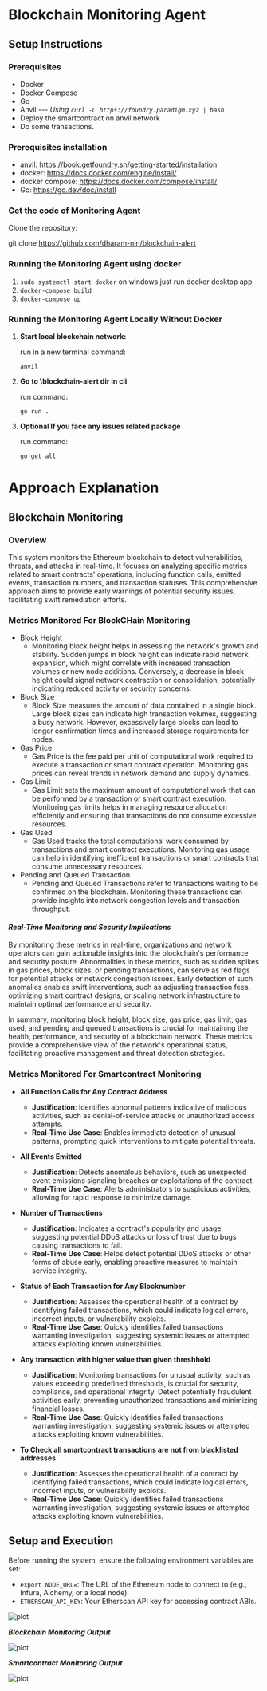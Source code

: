# Blockchain Monitoring Agent

## Setup Instructions

### Prerequisites

- Docker
- Docker Compose
- Go
- Anvil --- _Using `curl -L https://foundry.paradigm.xyz | bash`_
- Deploy the smartcontract on anvil network
- Do some transactions.

### Prerequisites installation
- anvil: https://book.getfoundry.sh/getting-started/installation
- docker: https://docs.docker.com/engine/install/
- docker compose: https://docs.docker.com/compose/install/
- Go: https://go.dev/doc/install


### Get the code of Monitoring Agent

Clone the repository:

git clone https://github.com/dharam-nin/blockchain-alert


### Running the Monitoring Agent using docker

1. `sudo systemctl start docker` on windows just run docker desktop app
2. `docker-compose build`
3. `docker-compose up`


### Running the Monitoring Agent Locally Without Docker

1. **Start local blockchain network:**
   
   run in a new terminal command: 
   
   `anvil`

2. **Go to \blockchain-alert dir in cli** 
   
   run command: 
   
    `go run .`


3. **Optional If you face any issues related package** 

   run command:
   
    `go get all`


# Approach Explanation
## Blockchain Monitoring

### Overview

This system monitors the Ethereum blockchain to detect vulnerabilities, threats, and attacks in real-time. It focuses on analyzing specific metrics related to smart contracts' operations, including function calls, emitted events, transaction numbers, and transaction statuses. This comprehensive approach aims to provide early warnings of potential security issues, facilitating swift remediation efforts.

### Metrics Monitored For BlockCHain Monitoring

- Block Height
   -  Monitoring block height helps in assessing the network's growth and stability. Sudden jumps in block height can indicate rapid network expansion, which might  correlate with increased transaction volumes or new node additions. Conversely, a decrease in block height could signal network contraction or consolidation, potentially indicating reduced activity or security concerns.
- Block Size
   - Block Size measures the amount of data contained in a single block. Large block sizes can indicate high transaction volumes, suggesting a busy network. However, excessively large blocks can lead to longer confirmation times and increased storage requirements for nodes.
- Gas Price
   - Gas Price is the fee paid per unit of computational work required to execute a transaction or smart contract operation. Monitoring gas prices can reveal trends in network demand and supply dynamics.
- Gas Limit
   - Gas Limit sets the maximum amount of computational work that can be performed by a transaction or smart contract execution. Monitoring gas limits helps in managing resource allocation efficiently and ensuring that transactions do not consume excessive resources.
- Gas Used
   - Gas Used tracks the total computational work consumed by transactions and smart contract executions. Monitoring gas usage can help in identifying inefficient transactions or smart contracts that consume unnecessary resources.
- Pending and Queued Transaction
   - Pending and Queued Transactions refer to transactions waiting to be confirmed on the blockchain. Monitoring these transactions can provide insights into network congestion levels and transaction throughput.

#### *Real-Time Monitoring and Security Implications*

By monitoring these metrics in real-time, organizations and network operators can gain actionable insights into the blockchain's performance and security posture. Abnormalities in these metrics, such as sudden spikes in gas prices, block sizes, or pending transactions, can serve as red flags for potential attacks or network congestion issues. Early detection of such anomalies enables swift interventions, such as adjusting transaction fees, optimizing smart contract designs, or scaling network infrastructure to maintain optimal performance and security.

In summary, monitoring block height, block size, gas price, gas limit, gas used, and pending and queued transactions is crucial for maintaining the health, performance, and security of a blockchain network. These metrics provide a comprehensive view of the network's operational status, facilitating proactive management and threat detection strategies.


### Metrics Monitored For Smartcontract Monitoring

- **All Function Calls for Any Contract Address**

   - **Justification**: Identifies abnormal patterns indicative of malicious activities, such as denial-of-service attacks or unauthorized access attempts.
   - **Real-Time Use Case**: Enables immediate detection of unusual patterns, prompting quick interventions to mitigate potential threats.

- **All Events Emitted**

   - **Justification**: Detects anomalous behaviors, such as unexpected event emissions signaling breaches or exploitations of the contract.
   - **Real-Time Use Case**: Alerts administrators to suspicious activities, allowing for rapid response to minimize damage.

- **Number of Transactions**

   - **Justification**: Indicates a contract's popularity and usage, suggesting potential DDoS attacks or loss of trust due to bugs causing transactions to fail.
   - **Real-Time Use Case**: Helps detect potential DDoS attacks or other forms of abuse early, enabling proactive measures to maintain service integrity.

- **Status of Each Transaction for Any Blocknumber**

   - **Justification**: Assesses the operational health of a contract by identifying failed transactions, which could indicate logical errors, incorrect inputs, or vulnerability exploits.
   - **Real-Time Use Case**: Quickly identifies failed transactions warranting investigation, suggesting systemic issues or attempted attacks exploiting known vulnerabilities.

- **Any transaction with higher value than given threshhold**

   - **Justification**: Monitoring transactions for unusual activity, such as values exceeding predefined thresholds, is crucial for security, compliance, and operational integrity. Detect potentially fraudulent activities early, preventing unauthorized transactions and minimizing financial losses.
   - **Real-Time Use Case**: Quickly identifies failed transactions warranting investigation, suggesting systemic issues or attempted attacks exploiting known vulnerabilities.

- **To Check all smartcontract transactions are not from blacklisted addresses**

   - **Justification**: Assesses the operational health of a contract by identifying failed transactions, which could indicate logical errors, incorrect inputs, or vulnerability exploits.
   - **Real-Time Use Case**: Quickly identifies failed transactions warranting investigation, suggesting systemic issues or attempted attacks exploiting known vulnerabilities.

## Setup and Execution

Before running the system, ensure the following environment variables are set:

- `export NODE_URL=`: The URL of the Ethereum node to connect to (e.g., Infura, Alchemy, or a local node).
- `ETHERSCAN_API_KEY`: Your Etherscan API key for accessing contract ABIs.


![plot](./img/BLOCKCHAIN_MONITORING.jpg)

***Blockchain Monitoring Output***

![plot](./img/Blockchain_Monitoring_Output.png)

***Smartcontract Monitoring Output***

![plot](./img/Smartcontract_Monitoring_Output.png)